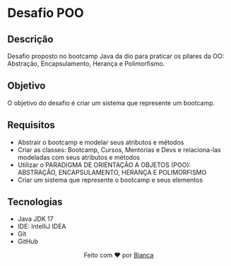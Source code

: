 # Desafio POO
## Descrição
Desafio proposto no bootcamp Java da dio para praticar os pilares da OO: Abstração, Encapsulamento, Herança e Polimorfismo.

## Objetivo
O objetivo do desafio é criar um sistema que represente um bootcamp.

## Requisitos
- Abstrair o bootcamp e modelar seus atributos e métodos
- Criar as classes: Bootcamp, Cursos, Mentorias e Devs e relaciona-las modeladas com seus atributos e métodos
- Utilizar o PARADIGMA DE ORIENTAÇÃO A OBJETOS (POO): ABSTRAÇÃO, ENCAPSULAMENTO, HERANÇA E POLIMORFISMO
- Criar um sistema que represente o bootcamp e seus elementos

## Tecnologias
- Java JDK 17
- IDE: IntelliJ IDEA
- Git
- GitHub

<p align="center">Feito com ❤️ por <a href="https://www.linkedin.com/in/bianca-sanchesdev/">Bianca</a></p> 
